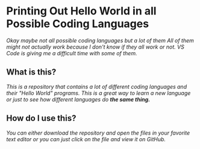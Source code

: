 # **Printing Out Hello World in all Possible Coding Languages**
*Okay maybe not all possible coding languages but a lot of them
All of them might not actually work because I don't know if they all work or not. VS Code is giving me a difficult time with some of them.*

## **What is this?**
*This is a repository that contains a lot of different coding languages and their "Hello World" programs. This is a great way to learn a new language or just to see how different languages do **the same thing.***

## **How do I use this?**
*You can either download the repository and open the files in your favorite text editor or you can just click on the file and view it on GitHub.*